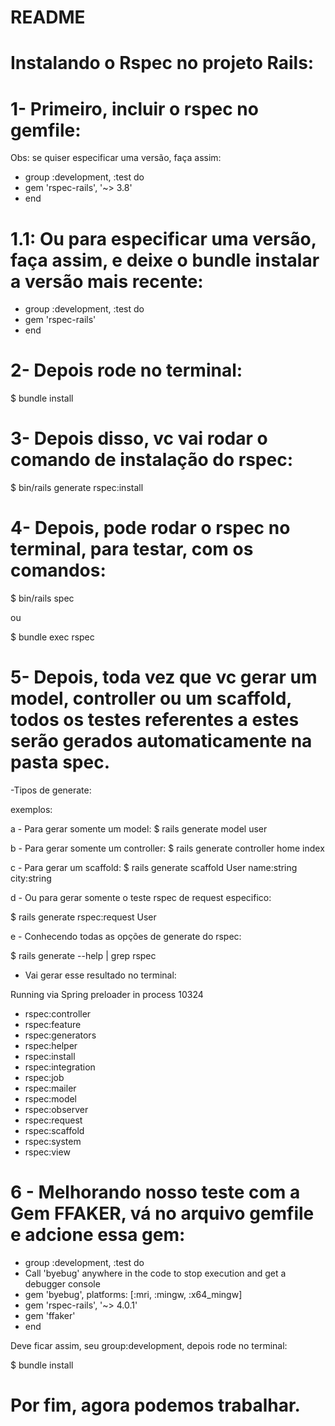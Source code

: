 # README

# Instalando o Rspec no projeto Rails:

# 1- Primeiro, incluir o rspec no gemfile:
Obs: se quiser especificar uma versão, faça assim:

- group :development, :test do
- gem 'rspec-rails', '~> 3.8'
- end

# 1.1: Ou para especificar uma versão, faça assim, e deixe o bundle instalar a versão mais recente:

- group :development, :test do
- gem 'rspec-rails'
- end

# 2- Depois rode no terminal:

$ bundle install

# 3- Depois disso, vc vai rodar o comando de instalação do rspec:

$ bin/rails generate rspec:install

# 4- Depois, pode rodar o rspec no terminal, para testar, com os comandos:

$ bin/rails spec

ou 

$ bundle exec rspec

# 5- Depois, toda vez que vc gerar um model, controller ou um scaffold, todos os testes referentes a estes serão gerados automaticamente na pasta spec.

-Tipos de generate:

exemplos:

a - Para gerar somente um model:
$ rails generate model user

b - Para gerar somente um controller:
$ rails generate controller home index

c - Para gerar um scaffold:
$ rails generate scaffold User name:string city:string

d - Ou para gerar somente o teste rspec de request especifico:

$ rails generate rspec:request User

e - Conhecendo todas as opções de generate do rspec:

$ rails generate --help | grep rspec

- Vai gerar esse resultado no terminal:

Running via Spring preloader in process 10324
  - rspec:controller
  - rspec:feature
  - rspec:generators
  - rspec:helper
  - rspec:install
  - rspec:integration
  - rspec:job
  - rspec:mailer
  - rspec:model
  - rspec:observer
  - rspec:request
  - rspec:scaffold
  - rspec:system
  - rspec:view
  
  # 6 - Melhorando nosso teste com a Gem FFAKER, vá no arquivo gemfile e adcione essa gem:
  
  - group :development, :test do
  - Call 'byebug' anywhere in the code to stop execution and get a debugger console
  - gem 'byebug', platforms: [:mri, :mingw, :x64_mingw]
  - gem 'rspec-rails', '~> 4.0.1'
  - gem 'ffaker'
- end

Deve ficar assim, seu group:development, depois rode no terminal:

$ bundle install
  
  
  # Por fim, agora podemos trabalhar.

